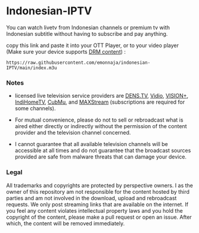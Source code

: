 # Indonesian-IPTV

You can watch livetv from Indonesian channels or premium tv with Indonesian subtitle without having to subscribe and pay anything.

copy this link and paste it into your OTT Player, or to your video player (Make sure your device supports [DRM content](https://support.vidio.com/support/solutions/articles/43000656969-apa-itu-drm-)) :
```
https://raw.githubusercontent.com/emonnaja/indonesian-IPTV/main/index.m3u
```

### Notes

* licensed live television service providers are [DENS.TV](https://www.dens.tv), [Vidio](https://vidio.com/live), [VISION+](https://www.visionplus.id/webclient/#/live), [IndiHomeTV](https://www.indihometv.com/livetv), [CubMu](https://www.cubmu.com/), and [MAXStream](https://maxstream.tv/tv-channels) (subscriptions are required for some channels).

* For mutual convenience, please do not to sell or rebroadcast what is aired either directly or indirectly without the permission of the content provider and the television channel concerned.

* I cannot guarantee that all available television channels will be accessible at all times and do not guarantee that the broadcast sources provided are safe from malware threats that can damage your device.

### Legal

All trademarks and copyrights are protected by perspective owners. I as the owner of this repository am not responsible for the content hosted by third parties and am not involved in the download, upload and rebroadcast requests. We only post streaming links that are available on the internet. If you feel any content violates intellectual property laws and you hold the copyright of the content, please make a pull request or open an issue. After which, the content will be removed immediately.
